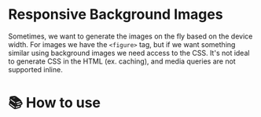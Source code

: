 # Responsive Background Images
  Sometimes, we want to generate the images on the fly based on the device width. For images we have the `<figure>` tag, but if we want something similar using background images we need access to the CSS. It's not ideal to generate CSS in the HTML (ex. caching), and media queries are not supported inline.
  
# 📚 How to use
<pre>
<code>
<div class="header bgr-responsive" style="background-image: url(https://via.placeholder.com/1280x720/000000/000000)">
    <bg-resource media="(min-width: 1025px) "
        srcset="https://via.placeholder.com/1280x720/000000/000000"></bg-resource>
    <bg-resource media="(min-width: 0) and (max-width: 639px)" size="cover"
        srcset="https://via.placeholder.com/1280x720/ff0000/ff0000"></bg-resource>
    <bg-resource media="(min-width: 640px) and (max-width: 1024px)" size="cover"
        srcset="https://via.placeholder.com/1024x576/ffff00/ffff00"></bg-resource>

</div>
<code>
</pre>
